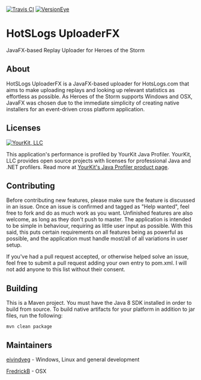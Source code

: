 [![Travis CI](http://travis-ci.org/eivindveg/HotSUploader.svg?branch=develop)](http://travis-ci.org/eivindveg/HotSUploader)
[![VersionEye](https://www.versioneye.com/user/projects/563d0ed44d415e001b000073/badge.svg?style=flat)](https://www.versioneye.com/user/projects/563d0ed44d415e001b000073)
# HotSLogs UploaderFX
JavaFX-based Replay Uploader for Heroes of the Storm

## About
HotSLogs UploaderFX is a JavaFX-based uploader for HotsLogs.com that aims to make uploading replays and looking up relevant statistics as effortless as possible. As Heroes of the Storm supports Windows and OSX, JavaFX was chosen due to the immediate simplicity of creating native installers for an event-driven cross platform application.

## Licenses
[![YourKit, LLC](https://www.yourkit.com/images/yklogo.png)](https://www.yourkit.com/)

This application's performance is profiled by YourKit Java Profiler. YourKit, LLC provides open source projects with licenses for professional Java and .NET profilers. Read more at [YourKit's Java Profiler product page](https://www.yourkit.com/features/).

## Contributing
Before contributing new features, please make sure the feature is discussed in an issue. Once an issue is confirmed and tagged as "Help wanted", feel free to fork and do as much work as you want. Unfinished features are also welcome, as long as they don't push to master. The application is intended to be simple in behaviour, requiring as little user input as possible. With this said, this puts certain requirements on all features being as powerful as possible, and the application must handle most/all of all variations in user setup.

If you've had a pull request accepted, or otherwise helped solve an issue, feel free to submit a pull request adding your own entry to pom.xml. I will not add anyone to this list without their consent.

## Building
This is a Maven project. You must have the Java 8 SDK installed in order to build from source. To build native artifacts for your platform in addition to jar files, run the following:

``mvn clean package``

## Maintainers
[eivindveg](/../../../../eivindveg) - Windows, Linux and general development

[FredrickB](/../../../../FredrickB) - OSX
